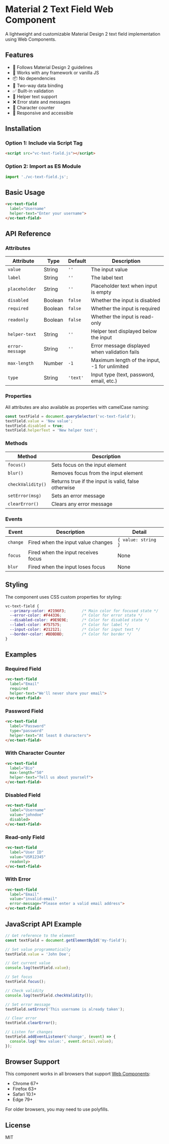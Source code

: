 # Material 2 Text Field Web Component

A lightweight and customizable Material Design 2 text field implementation using Web Components.

## Features

- 🎨 Follows Material Design 2 guidelines
- 🧩 Works with any framework or vanilla JS
- 📦 No dependencies
- 🔄 Two-way data binding
- ✅ Built-in validation
- 📝 Helper text support
- ❌ Error state and messages
- 🔢 Character counter
- 📱 Responsive and accessible

## Installation

### Option 1: Include via Script Tag

```html
<script src="vc-text-field.js"></script>
```

### Option 2: Import as ES Module

```javascript
import './vc-text-field.js';
```

## Basic Usage

```html
<vc-text-field 
  label="Username" 
  helper-text="Enter your username">
</vc-text-field>
```

## API Reference

### Attributes

| Attribute       | Type      | Default | Description                                    |
|-----------------|-----------|---------|------------------------------------------------|
| `value`         | String    | `''`    | The input value                                |
| `label`         | String    | `''`    | The label text                                 |
| `placeholder`   | String    | `''`    | Placeholder text when input is empty           |
| `disabled`      | Boolean   | `false` | Whether the input is disabled                  |
| `required`      | Boolean   | `false` | Whether the input is required                  |
| `readonly`      | Boolean   | `false` | Whether the input is read-only                 |
| `helper-text`   | String    | `''`    | Helper text displayed below the input          |
| `error-message` | String    | `''`    | Error message displayed when validation fails  |
| `max-length`    | Number    | `-1`    | Maximum length of the input, -1 for unlimited  |
| `type`          | String    | `'text'`| Input type (text, password, email, etc.)       |

### Properties

All attributes are also available as properties with camelCase naming:

```javascript
const textField = document.querySelector('vc-text-field');
textField.value = 'New value';
textField.disabled = true;
textField.helperText = 'New helper text';
```

### Methods

| Method           | Description                                              |
|------------------|----------------------------------------------------------|
| `focus()`        | Sets focus on the input element                          |
| `blur()`         | Removes focus from the input element                     |
| `checkValidity()`| Returns true if the input is valid, false otherwise      |
| `setError(msg)`  | Sets an error message                                    |
| `clearError()`   | Clears any error message                                 |

### Events

| Event    | Description                             | Detail                     |
|----------|-----------------------------------------|----------------------------|
| `change` | Fired when the input value changes      | `{ value: string }`        |
| `focus`  | Fired when the input receives focus     | None                       |
| `blur`   | Fired when the input loses focus        | None                       |

## Styling

The component uses CSS custom properties for styling:

```css
vc-text-field {
  --primary-color: #2196F3;       /* Main color for focused state */
  --error-color: #F44336;         /* Color for error state */
  --disabled-color: #9E9E9E;      /* Color for disabled state */
  --label-color: #757575;         /* Color for label */
  --input-color: #212121;         /* Color for input text */
  --border-color: #BDBDBD;        /* Color for border */
}
```

## Examples

### Required Field

```html
<vc-text-field 
  label="Email" 
  required 
  helper-text="We'll never share your email">
</vc-text-field>
```

### Password Field

```html
<vc-text-field 
  label="Password" 
  type="password" 
  helper-text="At least 8 characters">
</vc-text-field>
```

### With Character Counter

```html
<vc-text-field 
  label="Bio" 
  max-length="50" 
  helper-text="Tell us about yourself">
</vc-text-field>
```

### Disabled Field

```html
<vc-text-field 
  label="Username" 
  value="johndoe" 
  disabled>
</vc-text-field>
```

### Read-only Field

```html
<vc-text-field 
  label="User ID" 
  value="USR12345" 
  readonly>
</vc-text-field>
```

### With Error

```html
<vc-text-field 
  label="Email" 
  value="invalid-email" 
  error-message="Please enter a valid email address">
</vc-text-field>
```

## JavaScript API Example

```javascript
// Get reference to the element
const textField = document.getElementById('my-field');

// Set value programmatically
textField.value = 'John Doe';

// Get current value
console.log(textField.value);

// Set focus
textField.focus();

// Check validity
console.log(textField.checkValidity());

// Set error message
textField.setError('This username is already taken');

// Clear error
textField.clearError();

// Listen for changes
textField.addEventListener('change', (event) => {
  console.log('New value:', event.detail.value);
});
```

## Browser Support

This component works in all browsers that support [Web Components](https://caniuse.com/custom-elementsv1):

- Chrome 67+
- Firefox 63+
- Safari 10.1+
- Edge 79+

For older browsers, you may need to use polyfills.

## License

MIT